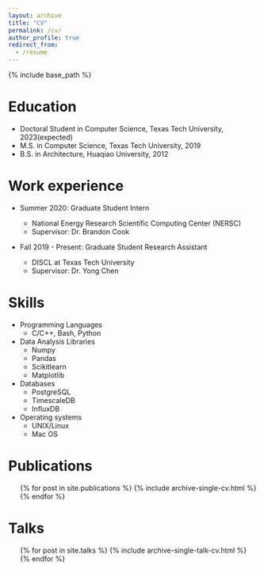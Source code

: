 ```yaml
---
layout: archive
title: "CV"
permalink: /cv/
author_profile: true
redirect_from:
  - /resume
---
```


{% include base_path %}

Education
======
* Doctoral Student in Computer Science, Texas Tech University, 2023(expected) 
* M.S. in Computer Science, Texas Tech University, 2019
* B.S. in Architecture, Huaqiao University, 2012

Work experience
======
* Summer 2020: Graduate Student Intern
  * National Energy Research Scientific Computing Center (NERSC)
  <!-- * Duties included: Tagging issues -->
  * Supervisor: Dr. Brandon Cook

* Fall 2019 - Present: Graduate Student Research Assistant
  * DISCL at Texas Tech University
  <!-- * Duties included: Merging pull requests -->
  * Supervisor: Dr. Yong Chen
  
Skills
======
* Programming Languages
  * C/C++, Bash, Python
* Data Analysis Libraries
  * Numpy
  * Pandas
  * Scikitlearn
  * Matplotlib
* Databases
  * PostgreSQL
  * TimescaleDB
  * InfluxDB
* Operating systems
  * UNIX/Linux
  * Mac OS

Publications
======
  <ul>{% for post in site.publications %}
    {% include archive-single-cv.html %}
  {% endfor %}</ul>
  
Talks
======
  <ul>{% for post in site.talks %}
    {% include archive-single-talk-cv.html %}
  {% endfor %}</ul>
  
<!-- Teaching
======
  <ul>{% for post in site.teaching %}
    {% include archive-single-cv.html %}
  {% endfor %}</ul> -->
  
<!-- Service and leadership
======
*  -->
